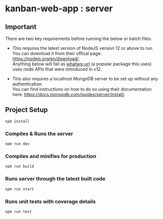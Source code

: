 # kanban-web-app : server

## Important
There are two key requirements before running the below or batch files:

- This requires the latest version of NodeJS version 12 or above to run. <br /> You can download it from their offical page: https://nodejs.org/en/download/. <br />
Anything below will fail as [whatwg-url](https://www.npmjs.com/package/whatwg-url) (a popular package this uses) uses node APIs that were introduced in v12.

- This also requires a localhost MongoDB server to be set up without any authentication. <br /> You can find instructions on how to do so using their documentation here: https://docs.mongodb.com/guides/server/install/.


## Project Setup
```
npm install
```

### Compiles & Runs the server
```
npm run dev
```

### Compiles and minifies for production
```
npm run build
```


### Runs server through the latest built code
```
npm run start
```

### Runs unit tests with coverage details
```
npm run test
```
